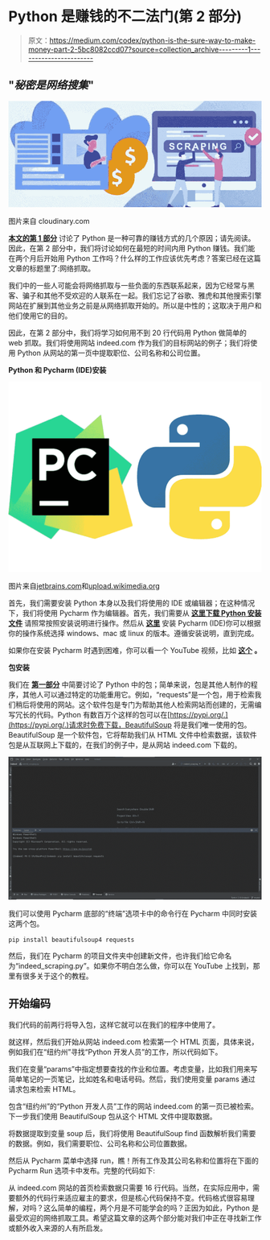 # Python 是赚钱的不二法门(第 2 部分)

> 原文：<https://medium.com/codex/python-is-the-sure-way-to-make-money-part-2-5bc8082ccd07?source=collection_archive---------1----------------------->

## "*秘密是网络搜集*"

![](img/55a3199dc14611f8315c5ab3e0ec3d2e.png)

图片来自 cloudinary.com

[**本文的第 1 部分**](/@lorence80/python-is-the-sure-way-to-earn-money-5c115c55ae6b) 讨论了 Python 是一种可靠的赚钱方式的几个原因；请先阅读。因此，在第 2 部分中，我们将讨论如何在最短的时间内用 Python 赚钱。我们能在两个月后开始用 Python 工作吗？什么样的工作应该优先考虑？答案已经在这篇文章的标题里了:网络抓取。

我们中的一些人可能会将网络抓取与一些负面的东西联系起来，因为它经常与黑客、骗子和其他不受欢迎的人联系在一起。我们忘记了谷歌、雅虎和其他搜索引擎网站在扩展到其他业务之前是从网络抓取开始的。所以是中性的；这取决于用户和他们使用它的目的。

因此，在第 2 部分中，我们将学习如何用不到 20 行代码用 Python 做简单的 web 抓取。我们将使用网站 indeed.com 作为我们的目标网站的例子；我们将使用 Python 从网站的第一页中提取职位、公司名称和公司位置。

**Python 和 Pycharm (IDE)安装**

![](img/e33e3105cfc5a222b3f65f88e42f0488.png)

图片来自[jetbrains.com](https://resources.jetbrains.com/storage/products/pycharm/img/meta/pycharm_logo_300x300.png)和[upload.wikimedia.org](https://upload.wikimedia.org/wikipedia/commons/thumb/c/c3/Python-logo-notext.svg/1200px-Python-logo-notext.svg.png)

首先，我们需要安装 Python 本身以及我们将使用的 IDE 或编辑器；在这种情况下，我们将使用 Pycharm 作为编辑器。首先，我们需要从 [**这里下载 Python 安装文件**](https://www.python.org/downloads/) 请照常按照安装说明进行操作。然后从 [**这里**](https://www.jetbrains.com/pycharm/download/#section=windows) 安装 Pycharm (IDE)你可以根据你的操作系统选择 windows、mac 或 linux 的版本。遵循安装说明，直到完成。

如果你在安装 Pycharm 时遇到困难，你可以看一个 YouTube 视频，比如 [**这个**](https://www.youtube.com/watch?v=2RSDlwWH0XI) **。**

**包安装**

我们在 [**第一部分**](/@lorence80/python-is-the-sure-way-to-earn-money-5c115c55ae6b) 中简要讨论了 Python 中的包；简单来说，包是其他人制作的程序，其他人可以通过特定的功能重用它。例如，“requests”是一个包，用于检索我们稍后将使用的网站。这个软件包是专门为帮助其他人检索网站而创建的，无需编写冗长的代码。Python 有数百万个这样的包可以在[https://pypi.org/.](https://pypi.org/.)请求时免费下载，BeautifulSoup 将是我们唯一使用的包。BeautifulSoup 是一个软件包，它将帮助我们从 HTML 文件中检索数据，该软件包是从互联网上下载的，在我们的例子中，是从网站 indeed.com 下载的。

![](img/efe88792bbfdf147641912e1291a510a.png)

我们可以使用 Pycharm 底部的“终端”选项卡中的命令行在 Pycharm 中同时安装这两个包。

```
pip install beautifulsoup4 requests
```

然后，我们在 Pycharm 的项目文件夹中创建新文件，也许我们给它命名为“indeed_scraping.py”。如果你不明白怎么做，你可以在 YouTube 上找到，那里有很多关于这个的教程。

## 开始编码

我们代码的前两行将导入包，这样它就可以在我们的程序中使用了。

就这样，然后我们开始从网站 indeed.com 检索第一个 HTML 页面，具体来说，例如我们在“纽约州”寻找“Python 开发人员”的工作，所以代码如下。

我们在变量“params”中指定想要查找的作业和位置。考虑变量，比如我们用来写简单笔记的一页笔记，比如姓名和电话号码。然后，我们使用变量 params 通过请求包来检索 HTML。

包含“纽约州”的“Python 开发人员”工作的网站 indeed.com 的第一页已被检索。下一步我们使用 BeautifulSoup 包从这个 HTML 文件中提取数据。

将数据提取到变量 soup 后，我们将使用 BeautifulSoup find 函数解析我们需要的数据。例如，我们需要职位、公司名称和公司位置数据。

然后从 Pycharm 菜单中选择 run，瞧！所有工作及其公司名称和位置将在下面的 Pycharm Run 选项卡中发布。完整的代码如下:

从 indeed.com 网站的首页检索数据只需要 16 行代码。当然，在实际应用中，需要额外的代码行来适应雇主的要求，但是核心代码保持不变。代码格式很容易理解，对吗？这么简单的编程，两个月是不可能学会的吗？正因为如此，Python 是最受欢迎的网络抓取工具。希望这篇文章的这两个部分能对我们中正在寻找新工作或额外收入来源的人有所启发。